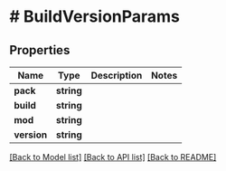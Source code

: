 # # BuildVersionParams

## Properties

Name | Type | Description | Notes
------------ | ------------- | ------------- | -------------
**pack** | **string** |  | 
**build** | **string** |  | 
**mod** | **string** |  | 
**version** | **string** |  | 

[[Back to Model list]](../../README.md#documentation-for-models) [[Back to API list]](../../README.md#documentation-for-api-endpoints) [[Back to README]](../../README.md)


